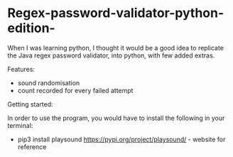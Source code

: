 # Regex-password-validator-python-edition-
 
When I was learning python, I thought it would be a good idea to replicate the Java regex password validator, into python, with few added extras.

Features:

- sound randomisation
- count recorded for every failed attempt 

Getting started:

In order to use the program, you would have to install the following in your terminal:

 - pip3 install playsound
 https://pypi.org/project/playsound/ - website for reference
 
 
 
